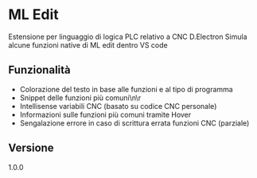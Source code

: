 # ML Edit
Estensione per linguaggio di logica PLC relativo a CNC D.Electron
Simula alcune funzioni native di ML edit dentro VS code

## Funzionalità
- Colorazione del testo in base alle funzioni e al tipo di programma
- Snippet delle funzioni più comuni\n\r
- Intellisense variabili CNC (basato su codice CNC personale)
- Informazioni sulle funzioni più comuni tramite Hover
- Sengalazione errore in caso di scrittura errata funzioni CNC (parziale)

## Versione
1.0.0


